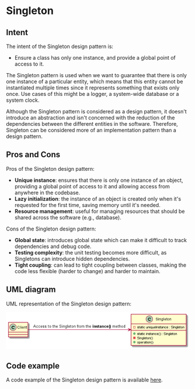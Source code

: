 # Singleton

## Intent

The intent of the Singleton design pattern is:

- Ensure a class has only one instance, and provide a global point of access to it.

The Singleton pattern is used when we want to guarantee that there is only one instance of a particular entity, which means that this entity cannot be instantiated multiple times since it represents something that exists only once. Use cases of this might be a logger, a system-wide database or a system clock.

Although the Singleton pattern is considered as a design pattern, it doesn't introduce an abstraction and isn't concerned with the reduction of the dependencies between the different entities in the software. Therefore, Singleton can be considered more of an implementation pattern than a design pattern.

## Pros and Cons

Pros of the Singleton design pattern:

- **Unique instance**: ensures that there is only one instance of an object, providing a global point of access to it and allowing access from anywhere in the codebase.
- **Lazy initialization**: the instance of an object is created only when it's requested for the first time, saving memory until it's needed.
- **Resource management**: useful for managing resources that should be shared across the software (e.g., database).

Cons of the Singleton design pattern:

- **Global state**: introduces global state which can make it difficult to track dependencies and debug code.
- **Testing complexity**: the unit testing becomes more difficult, as Singletons can introduce hidden dependencies.
- **Tight coupling**: can lead to tight coupling between classes, making the code less flexible (harder to change) and harder to maintain.

## UML diagram

UML representation of the Singleton design pattern:

![](./assets/Singleton_diagram.png)

## Code example

A code example of the Singleton design pattern is available [here](./src/main.cpp).
